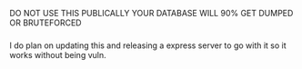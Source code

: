 DO NOT USE THIS PUBLICALLY YOUR DATABASE WILL 90% GET DUMPED OR BRUTEFORCED


###
I do plan on updating this and releasing a express server to go with it so it works without being vuln.
